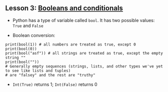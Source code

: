 ## Lesson 3: [Booleans and conditionals](https://www.kaggle.com/colinmorris/booleans-and-conditionals)

- Python has a type of variable called ```bool```. It has two possible values: ```True``` and ```False```

- Boolean conversion: 

```
print(bool(1)) # all numbers are treated as true, except 0
print(bool(0))
print(bool("asf")) # all strings are treated as true, except the empty string ""
print(bool(""))
# Generally empty sequences (strings, lists, and other types we've yet to see like lists and tuples)
# are "falsey" and the rest are "truthy"

```

- ```Int(True)``` returns 1; ```Int(False)``` returns 0
